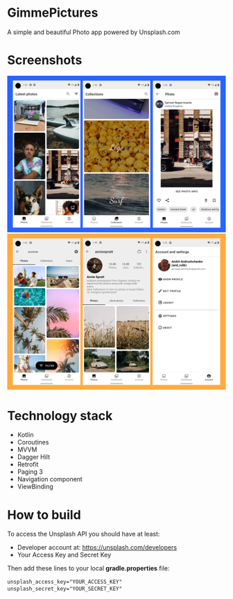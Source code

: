 # GimmePictures
A simple and beautiful Photo app powered by Unsplash.com

# Screenshots
![Screen 1](/screenshots/Screenshot1.png "Screen 1")
![Screen 2](/screenshots/Screenshot2.png "Screen 2")

# Technology stack

* Kotlin
* Coroutines
* MVVM
* Dagger Hilt
* Retrofit
* Paging 3
* Navigation component
* ViewBinding

# How to build
To access the Unsplash API you should have at least:
* Developer account at: https://unsplash.com/developers
* Your Access Key and Secret Key

Then add these lines to your local **gradle.properties** file:
```
unsplash_access_key="YOUR_ACCESS_KEY"
unsplash_secret_key="YOUR_SECRET_KEY"
```




